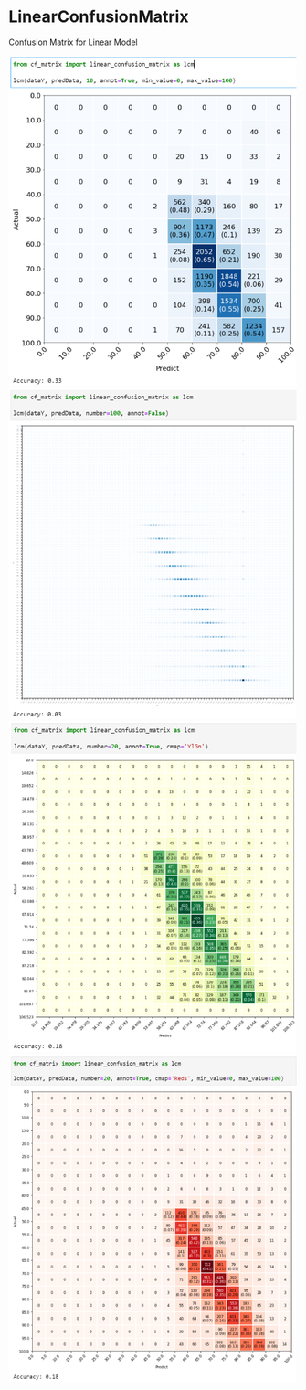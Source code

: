 # LinearConfusionMatrix
Confusion Matrix for Linear Model

<img src="Images/1.PNG" alt="1" width="600"/>
<img src="Images/2.PNG" alt="2" width="600"/>
<img src="Images/3.PNG" alt="3" width="600"/>
<img src="Images/4.PNG" alt="4" width="600"/>
